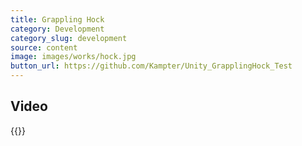 ```yaml
---
title: Grappling Hock
category: Development
category_slug: development
source: content
image: images/works/hock.jpg
button_url: https://github.com/Kampter/Unity_GrapplingHock_Test
---
```




## Video

{{<youtube yId5d8R7mpU>}}

